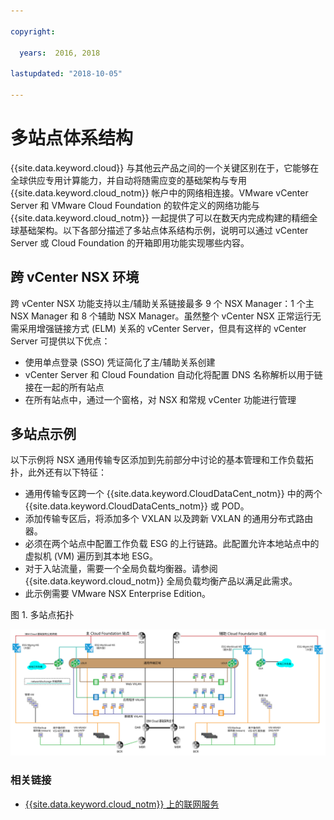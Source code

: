 ```yaml
---

copyright:

  years:  2016, 2018

lastupdated: "2018-10-05"

---
```


# 多站点体系结构

{{site.data.keyword.cloud}} 与其他云产品之间的一个关键区别在于，它能够在全球供应专用计算能力，并自动将随需应变的基础架构与专用 {{site.data.keyword.cloud_notm}} 帐户中的网络相连接。VMware vCenter Server 和 VMware Cloud Foundation 的软件定义的网络功能与 {{site.data.keyword.cloud_notm}} 一起提供了可以在数天内完成构建的精细全球基础架构。以下各部分描述了多站点体系结构示例，说明可以通过 vCenter Server 或 Cloud Foundation 的开箱即用功能实现哪些内容。

## 跨 vCenter NSX 环境

跨 vCenter NSX 功能支持以主/辅助关系链接最多 9 个 NSX Manager：1 个主 NSX Manager 和 8 个辅助 NSX Manager。虽然整个 vCenter NSX 正常运行无需采用增强链接方式 (ELM) 关系的 vCenter Server，但具有这样的 vCenter Server 可提供以下优点：

* 使用单点登录 (SSO) 凭证简化了主/辅助关系创建
* vCenter Server 和 Cloud Foundation 自动化将配置 DNS 名称解析以用于链接在一起的所有站点
* 在所有站点中，通过一个窗格，对 NSX 和常规 vCenter 功能进行管理

## 多站点示例

以下示例将 NSX 通用传输专区添加到先前部分中讨论的基本管理和工作负载拓扑，此外还有以下特征：

* 通用传输专区跨一个 {{site.data.keyword.CloudDataCent_notm}} 中的两个 {{site.data.keyword.CloudDataCents_notm}} 或 POD。
* 添加传输专区后，将添加多个 VXLAN 以及跨新 VXLAN 的通用分布式路由器。
* 必须在两个站点中配置工作负载 ESG 的上行链路。此配置允许本地站点中的虚拟机 (VM) 遍历到其本地 ESG。
* 对于入站流量，需要一个全局负载均衡器。请参阅 {{site.data.keyword.cloud_notm}} 全局负载均衡产品以满足此需求。
* 此示例需要 VMware NSX Enterprise Edition。

图 1. 多站点拓扑

![多站点拓扑](multisite_topology.svg "多站点拓扑")

### 相关链接

* [{{site.data.keyword.cloud_notm}} 上的联网服务](networking_services.html)
